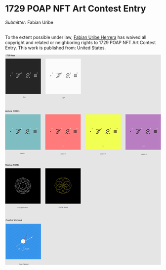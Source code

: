 # 1729 POAP NFT Art Contest Entry

*Submitter*: Fabian Uribe

<p xmlns:dct=""http://purl.org/dc/terms/"" xmlns:vcard=""http://www.w3.org/2001/vcard-rdf/3.0#"">
 <a rel=""license""
    href=""http://creativecommons.org/publicdomain/zero/1.0/"">
   <img src=""http://i.creativecommons.org/p/zero/1.0/88x31.png"" style=""border-style: none;"" alt=""CC0"" />
 </a>
 <br />
 To the extent possible under law,
 <a rel=""dct:publisher""
    href=""https://github.com/1729/content/blob/master/tasks/poap-nft-contest/entries/fabianuribe.md"">
   <span property=""dct:title"">Fabian Uribe Herrera</span></a>
 has waived all copyright and related or neighboring rights to
 <span property=""dct:title"">1729 POAP NFT Art Contest Entry</span>.
This work is published from:
<span property=""vcard:Country"" datatype=""dct:ISO3166""
     content=""US"" about=""https://github.com/1729/content/blob/master/tasks/poap-nft-contest/entries/fabianuribe.md"">
 United States</span>.
</p>

![Entry](fabian-1729POAPs.png)
